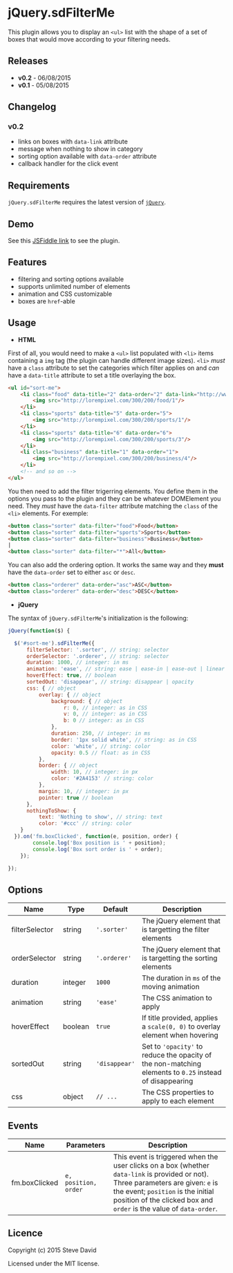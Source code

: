 # jQuery.sdFilterMe
This plugin allows you to display an `<ul>` list with the shape of a set of boxes that would move according to your filtering needs. 

## Releases
* **v0.2** - 06/08/2015
* **v0.1** - 05/08/2015

## Changelog
### v0.2
* links on boxes with `data-link` attribute
* message when nothing to show in category
* sorting option available with `data-order` attribute
* callback handler for the click event

## Requirements
`jQuery.sdFilterMe` requires the latest version of [`jQuery`](https://jquery.com/download/).

## Demo
See this [JSFiddle link](http://jsfiddle.net/D4V1D/8obf6vye/) to see the plugin.

## Features
* filtering and sorting options available
* supports unlimited number of elements
* animation and CSS customizable
* boxes are `href`-able

## Usage
* **HTML**

First of all, you would need to make a `<ul>` list populated with `<li>` items containing a `img` tag (the plugin can handle different image sizes). `<li>` *must* have a `class` attribute to set the categories which filter applies on and *can* have a `data-title` attribute to set a title overlaying the box.

```html
<ul id="sort-me">
    <li class="food" data-title="2" data-order="2" data-link="http://www.steve-david.com/">
        <img src="http://lorempixel.com/300/200/food/1"/>
    </li>
    <li class="sports" data-title="5" data-order="5">
        <img src="http://lorempixel.com/300/200/sports/1"/>
    </li>
    <li class="sports" data-title="6" data-order="6">
        <img src="http://lorempixel.com/300/200/sports/3"/>
    </li>
    <li class="business" data-title="1" data-order="1">
        <img src="http://lorempixel.com/300/200/business/4"/>
    </li>
    <!-- and so on -->
</ul>
```

You then need to add the filter trigerring elements. You define them in the options you pass to the plugin and they can be whatever DOMElement you need. They *must* have the `data-filter` attribute matching the `class` of the `<li>` elements. For exemple:

```html
<button class="sorter" data-filter="food">Food</button>
<button class="sorter" data-filter="sports">Sports</button>
<button class="sorter" data-filter="business">Business</button>
|
<button class="sorter" data-filter="*">All</button>
```

You can also add the ordering option. It works the same way and they **must** have the `data-order` set to either `asc` or `desc`.

```html
<button class="orderer" data-order="asc">ASC</button>
<button class="orderer" data-order="desc">DESC</button>
```


* **jQuery**

The syntax of `jQuery.sdFilterMe`'s initialization is the following:
```javascript
jQuery(function($) {

  $('#sort-me').sdFilterMe({
      filterSelector: '.sorter', // string: selector
      orderSelector: '.orderer', // string: selector
      duration: 1000, // integer: in ms
      animation: 'ease', // string: ease | ease-in | ease-out | linear | ease-in-out
      hoverEffect: true, // boolean
      sortedOut: 'disappear', // string: disappear | opacity
      css: { // object
          overlay: { // object
              background: { // object
                  r: 0, // integer: as in CSS
                  v: 0, // integer: as in CSS
                  b: 0 // integer: as in CSS
              },
              duration: 250, // integer: in ms
              border: '1px solid white', // string: as in CSS
              color: 'white', // string: color
              opacity: 0.5 // float: as in CSS
          },
          border: { // object
              width: 10, // integer: in px
              color: '#2A4153' // string: color
          },
          margin: 10, // integer: in px
          pointer: true // boolean
      },
      nothingToShow: {
          text: 'Nothing to show', // string: text
          color: '#ccc' // string: color
    }
  }).on('fm.boxClicked', function(e, position, order) {
        console.log('Box position is ' + position);
        console.log('Box sort order is ' + order);
    });

});
```

## Options
Name | Type | Default | Description
------------ | ------------- | ------------- | -------------
filterSelector | string | `'.sorter'` | The jQuery element that is targetting the filter elements
orderSelector | string | `'.orderer'` | The jQuery element that is targetting the sorting elements
duration | integer | `1000` | The duration in `ms` of the moving animation
animation | string | `'ease'` | The CSS animation to apply
hoverEffect | boolean | `true` | If title provided, applies a `scale(0, 0)` to overlay element when hovering
sortedOut | string | `'disappear'` | Set to `'opacity'` to reduce the opacity of the non-matching elements to `0.25` instead of disappearing
css | object | `// ...` | The CSS properties to apply to each element


## Events
Name | Parameters | Description
------------ | ------------- | -------------
fm.boxClicked | `e, position, order` | This event is triggered when the user clicks on a box (whether `data-link` is provided or not). Three parameters are given: `e` is the event; `position` is the initial position of the clicked box and `order` is the value of `data-order`. 

## Licence
Copyright (c) 2015 Steve David

Licensed under the MIT license.
